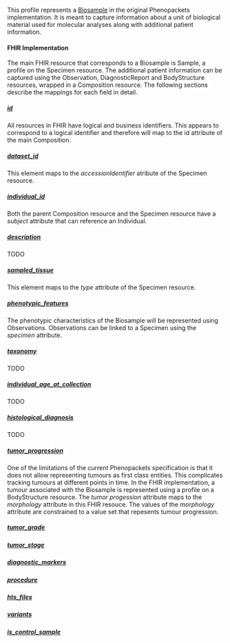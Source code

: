 This profile represents a [Biosample](https://phenopackets-schema.readthedocs.io/en/latest/biosample.html) in the original Phenopackets implementation. It is meant to capture information about a unit of biological material used for molecular analyses along with additional patient information.

#### FHIR Implementation

The main FHIR resource that corresponds to a Biosample is Sample, a profile on the Specimen resource. The additional patient information can be captured using the Observation, DiagnosticReport and BodyStructure resources, wrapped in a Composition resource. The following sections describe the mappings for each field in detail.

##### [id](https://phenopackets-schema.readthedocs.io/en/latest/biosample.html#id)

All resources in FHIR have logical and business identifiers. This appears to correspond to a logical identifier and therefore will map to the id attribute of the main Composition.

##### [dataset_id](https://phenopackets-schema.readthedocs.io/en/latest/biosample.html#dataset-id)

This element maps to the _accessionIdentifier_ atribute of the Specimen resource.

##### [individual_id](https://phenopackets-schema.readthedocs.io/en/latest/biosample.html#string-individual-id)

Both the parent Composition resource and the Specimen resource have a _subject_ attribute that can reference an Individual.

##### [description](https://phenopackets-schema.readthedocs.io/en/latest/biosample.html#description)

TODO

##### [sampled_tissue](https://phenopackets-schema.readthedocs.io/en/latest/biosample.html#sampled-tissue)

This element maps to the _type_ attribute of the Specimen resource.

##### [phenotypic_features](https://phenopackets-schema.readthedocs.io/en/latest/biosample.html#phenotypic-features)

The phenotypic characteristics of the Biosample will be represented using Observations. Observations can be linked to a Specimen using the _specimen_ attribute.

##### [taxonomy](https://phenopackets-schema.readthedocs.io/en/latest/biosample.html#taxonomy)

TODO

##### [individual_age_at_collection](https://phenopackets-schema.readthedocs.io/en/latest/biosample.html#individual-age-at-collection)

TODO

##### [histological_diagnosis](https://phenopackets-schema.readthedocs.io/en/latest/biosample.html#histological-diagnosis)

TODO

##### [tumor_progression](https://phenopackets-schema.readthedocs.io/en/latest/biosample.html#tumor-progression)

One of the limitations of the current Phenopackets specification is that it does not allow representing tumours as first class entities. This complicates tracking tumours at different points in time. In the FHIR implementation, a tumour associated with the Biosample is represented using a profile on a BodyStructure resource. The _tumor progession_ attribute maps to the _morphology_ attribute in this FHIR resouce. The values of the _morphology_ attribute are constrained to a value set that repesents tumour progression.

##### [tumor_grade](https://phenopackets-schema.readthedocs.io/en/latest/biosample.html#tumor-grade)

##### [tumor_stage](https://phenopackets-schema.readthedocs.io/en/latest/biosample.html#tumor-stage)

##### [diagnostic_markers](https://phenopackets-schema.readthedocs.io/en/latest/biosample.html#diagnostic-markers)

##### [procedure](https://phenopackets-schema.readthedocs.io/en/latest/biosample.html#procedure)

##### [hts_files](https://phenopackets-schema.readthedocs.io/en/latest/biosample.html#hts-files)

##### [variants](https://phenopackets-schema.readthedocs.io/en/latest/biosample.html#variants)

##### [is_control_sample](https://phenopackets-schema.readthedocs.io/en/latest/biosample.html#is-control-sample)


